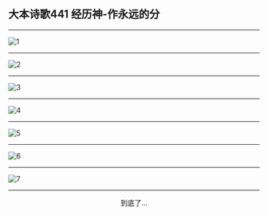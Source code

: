 
## 大本诗歌441 经历神-作永远的分
        
<div id="aplayer0"></div>

---

<img alt="1" data-original="/data/d0441/1">

---

<img alt="2" data-original="/data/d0441/2">

---

<img alt="3" data-original="/data/d0441/3">

---

<img alt="4" data-original="/data/d0441/4">

---

<img alt="5" data-original="/data/d0441/5">

---

<img alt="6" data-original="/data/d0441/6">

---

<img alt="7" data-original="/data/d0441/7">

---

<p style="text-align: center">到底了...</p>

<script src="/js/dist-view.js"></script>

<script>
MAIN.id = 'd0441';
        
const ap0 = new APlayer({
    container: document.getElementById('aplayer0'),
    volume: 1,
    loop: 'none',
    preload: 'none',
    audio: [{
        name: '大本诗歌441.mp3',
        artist: '大本诗歌',
        url: 'https://res.wx.qq.com/voice/getvoice?mediaid=MzI0NTk3MDM5M18yMjQ3NDkyOTc4',
        cover: '/favicon'
    }]
});
</script>
